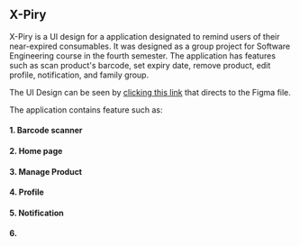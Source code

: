 ## X-Piry

X-Piry is a UI design for a application designated to remind users of their near-expired consumables. It was designed as a group project for Software Engineering course in the fourth semester. The application has features such as scan product's barcode, set expiry date, remove product, edit profile, notification, and family group.

The UI Design can be seen by [clicking this link](https://www.figma.com/proto/L1FnQ3Y7RVm8Du5EpzhjaH/Prototype-X-piry?scaling=scale-down&page-id=0%3A1&starting-point-node-id=3%3A6&node-id=3%3A6) that directs to the Figma file.

The application contains feature such as:
#### 1. Barcode scanner



#### 2. Home page



#### 3. Manage Product


#### 4. Profile



#### 5. Notification



#### 6. 
